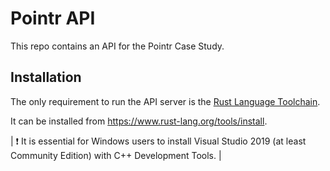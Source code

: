 # Pointr API
This repo contains an API for the Pointr Case Study.

## Installation
The only requirement to run the API server is the [Rust Language Toolchain](https://www.rust-lang.org).

It can be installed from https://www.rust-lang.org/tools/install.

| :exclamation:  It is essential for Windows users to install Visual Studio 2019 (at least Community Edition) with C++ Development Tools.   |

